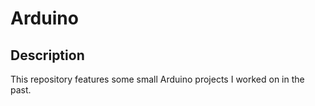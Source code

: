 # Arduino

## Description
This repository features some small Arduino projects I worked on in the past.